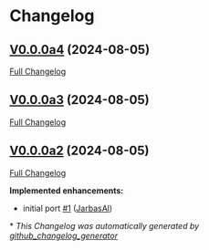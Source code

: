 # Changelog

## [V0.0.0a4](https://github.com/OpenVoiceOS/ovos-utterance-normalizer/tree/V0.0.0a4) (2024-08-05)

[Full Changelog](https://github.com/OpenVoiceOS/ovos-utterance-normalizer/compare/V0.0.0a3...V0.0.0a4)

## [V0.0.0a3](https://github.com/OpenVoiceOS/ovos-utterance-normalizer/tree/V0.0.0a3) (2024-08-05)

[Full Changelog](https://github.com/OpenVoiceOS/ovos-utterance-normalizer/compare/V0.0.0a2...V0.0.0a3)

## [V0.0.0a2](https://github.com/OpenVoiceOS/ovos-utterance-normalizer/tree/V0.0.0a2) (2024-08-05)

[Full Changelog](https://github.com/OpenVoiceOS/ovos-utterance-normalizer/compare/4df860f4a6496a751bf3687e5aae5aa19030fad5...V0.0.0a2)

**Implemented enhancements:**

- initial port [\#1](https://github.com/OpenVoiceOS/ovos-utterance-normalizer/pull/1) ([JarbasAl](https://github.com/JarbasAl))



\* *This Changelog was automatically generated by [github_changelog_generator](https://github.com/github-changelog-generator/github-changelog-generator)*

